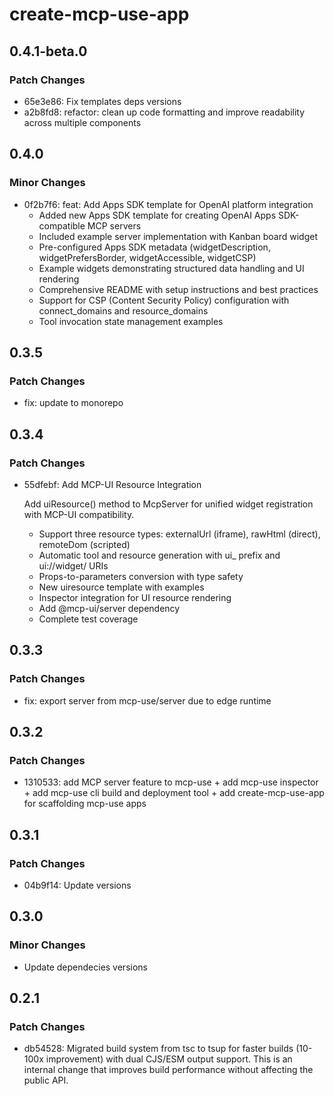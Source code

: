 # create-mcp-use-app

## 0.4.1-beta.0

### Patch Changes

- 65e3e86: Fix templates deps versions
- a2b8fd8: refactor: clean up code formatting and improve readability across multiple components

## 0.4.0

### Minor Changes

- 0f2b7f6: feat: Add Apps SDK template for OpenAI platform integration
  - Added new Apps SDK template for creating OpenAI Apps SDK-compatible MCP servers
  - Included example server implementation with Kanban board widget
  - Pre-configured Apps SDK metadata (widgetDescription, widgetPrefersBorder, widgetAccessible, widgetCSP)
  - Example widgets demonstrating structured data handling and UI rendering
  - Comprehensive README with setup instructions and best practices
  - Support for CSP (Content Security Policy) configuration with connect_domains and resource_domains
  - Tool invocation state management examples

## 0.3.5

### Patch Changes

- fix: update to monorepo

## 0.3.4

### Patch Changes

- 55dfebf: Add MCP-UI Resource Integration

  Add uiResource() method to McpServer for unified widget registration with MCP-UI compatibility.
  - Support three resource types: externalUrl (iframe), rawHtml (direct), remoteDom (scripted)
  - Automatic tool and resource generation with ui\_ prefix and ui://widget/ URIs
  - Props-to-parameters conversion with type safety
  - New uiresource template with examples
  - Inspector integration for UI resource rendering
  - Add @mcp-ui/server dependency
  - Complete test coverage

## 0.3.3

### Patch Changes

- fix: export server from mcp-use/server due to edge runtime

## 0.3.2

### Patch Changes

- 1310533: add MCP server feature to mcp-use + add mcp-use inspector + add mcp-use cli build and deployment tool + add create-mcp-use-app for scaffolding mcp-use apps

## 0.3.1

### Patch Changes

- 04b9f14: Update versions

## 0.3.0

### Minor Changes

- Update dependecies versions

## 0.2.1

### Patch Changes

- db54528: Migrated build system from tsc to tsup for faster builds (10-100x improvement) with dual CJS/ESM output support. This is an internal change that improves build performance without affecting the public API.

